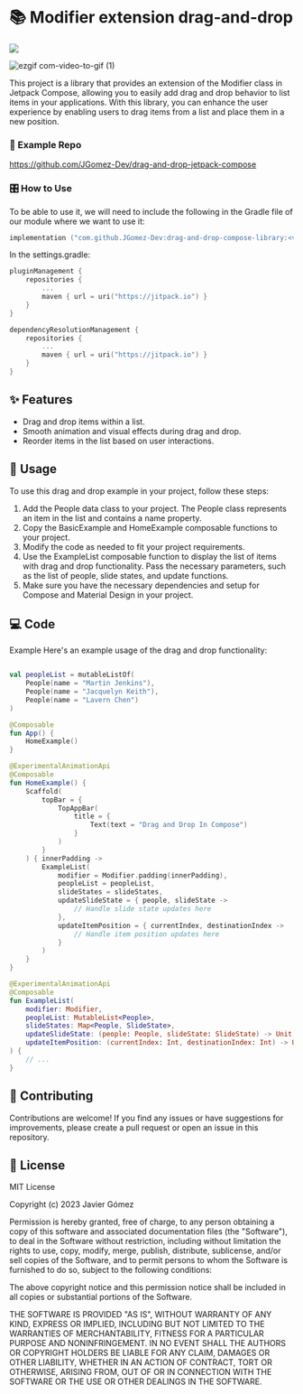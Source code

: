 # :books: Modifier extension drag-and-drop #

[![](https://jitpack.io/v/JGomez-Dev/drag-and-drop-compose-library.svg)](https://jitpack.io/#JGomez-Dev/drag-and-drop-compose-library)

![ezgif com-video-to-gif (1)](https://github.com/JGomez-Dev/drag-and-drop-compose-library/assets/49919880/9c19eb25-ff6c-4a73-95c1-3e2a6ff6dbc9)

This project is a library that provides an extension of the Modifier class in Jetpack Compose, allowing you to easily add drag and drop behavior to list items in your applications. With this library, you can enhance the user experience by enabling users to drag items from a list and place them in a new position.

### 📁  Example Repo
https://github.com/JGomez-Dev/drag-and-drop-jetpack-compose

### :control_knobs: How to Use ###

To be able to use it, we will need to include the following in the Gradle file of our module where we want to use it:

```kotlin
implementation ("com.github.JGomez-Dev:drag-and-drop-compose-library:<version>")
```

In the settings.gradle:
```kotlin
pluginManagement {
    repositories {
        ...
        maven { url = uri("https://jitpack.io") }
    }
}

dependencyResolutionManagement {
    repositories {
        ...
        maven { url = uri("https://jitpack.io") }
    }
}
```

## :sparkles: Features
- Drag and drop items within a list.
- Smooth animation and visual effects during drag and drop.
- Reorder items in the list based on user interactions.

## :tada: Usage
To use this drag and drop example in your project, follow these steps:

1. Add the People data class to your project. The People class represents an item in the list and contains a name property.
2. Copy the BasicExample and HomeExample composable functions to your project.
3. Modify the code as needed to fit your project requirements.
4. Use the ExampleList composable function to display the list of items with drag and drop functionality. Pass the necessary parameters, such as the list of people, slide states, and update functions.
5. Make sure you have the necessary dependencies and setup for Compose and Material Design in your project.

## :computer: Code

Example
Here's an example usage of the drag and drop functionality:
```kotlin

val peopleList = mutableListOf(
    People(name = "Martin Jenkins"),
    People(name = "Jacquelyn Keith"),
    People(name = "Lavern Chen")
)

@Composable
fun App() {
    HomeExample()
}

@ExperimentalAnimationApi
@Composable
fun HomeExample() {
    Scaffold(
        topBar = {
            TopAppBar(
                title = {
                    Text(text = "Drag and Drop In Compose")
                }
            )
        }
    ) { innerPadding ->
        ExampleList(
            modifier = Modifier.padding(innerPadding),
            peopleList = peopleList,
            slideStates = slideStates,
            updateSlideState = { people, slideState ->
                // Handle slide state updates here
            },
            updateItemPosition = { currentIndex, destinationIndex ->
                // Handle item position updates here
            }
        )
    }
}

@ExperimentalAnimationApi
@Composable
fun ExampleList(
    modifier: Modifier,
    peopleList: MutableList<People>,
    slideStates: Map<People, SlideState>,
    updateSlideState: (people: People, slideState: SlideState) -> Unit,
    updateItemPosition: (currentIndex: Int, destinationIndex: Int) -> Unit
) {
    // ...
}
```
## 🙌 Contributing
Contributions are welcome! If you find any issues or have suggestions for improvements, please create a pull request or open an issue in this repository.

## :pencil: License

MIT License

Copyright (c) 2023 Javier Gómez

Permission is hereby granted, free of charge, to any person obtaining a copy
of this software and associated documentation files (the "Software"), to deal
in the Software without restriction, including without limitation the rights
to use, copy, modify, merge, publish, distribute, sublicense, and/or sell
copies of the Software, and to permit persons to whom the Software is
furnished to do so, subject to the following conditions:

The above copyright notice and this permission notice shall be included in all
copies or substantial portions of the Software.

THE SOFTWARE IS PROVIDED "AS IS", WITHOUT WARRANTY OF ANY KIND, EXPRESS OR
IMPLIED, INCLUDING BUT NOT LIMITED TO THE WARRANTIES OF MERCHANTABILITY,
FITNESS FOR A PARTICULAR PURPOSE AND NONINFRINGEMENT. IN NO EVENT SHALL THE
AUTHORS OR COPYRIGHT HOLDERS BE LIABLE FOR ANY CLAIM, DAMAGES OR OTHER
LIABILITY, WHETHER IN AN ACTION OF CONTRACT, TORT OR OTHERWISE, ARISING FROM,
OUT OF OR IN CONNECTION WITH THE SOFTWARE OR THE USE OR OTHER DEALINGS IN THE
SOFTWARE.
